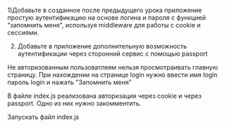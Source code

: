 ﻿1)Добавьте в созданное после предыдущего урока приложение
простую аутентификацию на основе логина и пароля с функцией
"запомнить меня", используя middleware для работы с cookie и
сессиями.

2) Добавьте в приложение дополнительную возможность
аутентификации через сторонний сервис с помощью passport

Не авторизованным пользоватлеям нельзя просмотраивать главную страницу.
При нахождении на странице login нужно ввести имя login  пароль login и нажать "Запомнить меня"

В файле index.js реализована авторизация через cookie и через passport. Одно из них нужно закомментить.

Запускать файл index.js
